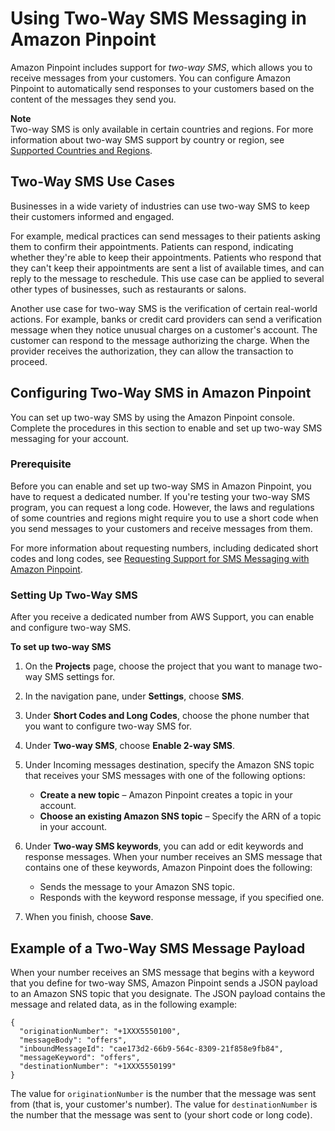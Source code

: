 # Using Two\-Way SMS Messaging in Amazon Pinpoint<a name="channels-sms-two-way"></a>

Amazon Pinpoint includes support for *two\-way SMS*, which allows you to receive messages from your customers\. You can configure Amazon Pinpoint to automatically send responses to your customers based on the content of the messages they send you\.

**Note**  
Two\-way SMS is only available in certain countries and regions\. For more information about two\-way SMS support by country or region, see [Supported Countries and Regions](channels-sms-countries.md)\.

## Two\-Way SMS Use Cases<a name="channels-sms-two-way-use-cases"></a>

Businesses in a wide variety of industries can use two\-way SMS to keep their customers informed and engaged\.

For example, medical practices can send messages to their patients asking them to confirm their appointments\. Patients can respond, indicating whether they're able to keep their appointments\. Patients who respond that they can't keep their appointments are sent a list of available times, and can reply to the message to reschedule\. This use case can be applied to several other types of businesses, such as restaurants or salons\.

Another use case for two\-way SMS is the verification of certain real\-world actions\. For example, banks or credit card providers can send a verification message when they notice unusual charges on a customer's account\. The customer can respond to the message authorizing the charge\. When the provider receives the authorization, they can allow the transaction to proceed\.

## Configuring Two\-Way SMS in Amazon Pinpoint<a name="channels-sms-two-way-configure"></a>

You can set up two\-way SMS by using the Amazon Pinpoint console\. Complete the procedures in this section to enable and set up two\-way SMS messaging for your account\.

### Prerequisite<a name="channels-sms-two-way-configure-prerequisite"></a>

Before you can enable and set up two\-way SMS in Amazon Pinpoint, you have to request a dedicated number\. If you're testing your two\-way SMS program, you can request a long code\. However, the laws and regulations of some countries and regions might require you to use a short code when you send messages to your customers and receive messages from them\. 

For more information about requesting numbers, including dedicated short codes and long codes, see [Requesting Support for SMS Messaging with Amazon Pinpoint](channels-sms-awssupport.md)\.

### Setting Up Two\-Way SMS<a name="channels-sms-two-way-configure-enable"></a>

After you receive a dedicated number from AWS Support, you can enable and configure two\-way SMS\.

**To set up two\-way SMS**

1. On the **Projects** page, choose the project that you want to manage two\-way SMS settings for\.

1. In the navigation pane, under **Settings**, choose **SMS**\.

1. Under **Short Codes and Long Codes**, choose the phone number that you want to configure two\-way SMS for\.

1. Under **Two\-way SMS**, choose **Enable 2\-way SMS**\.

1. Under Incoming messages destination, specify the Amazon SNS topic that receives your SMS messages with one of the following options:
   + **Create a new topic** – Amazon Pinpoint creates a topic in your account\. 
   + **Choose an existing Amazon SNS topic** – Specify the ARN of a topic in your account\.

1. Under **Two\-way SMS keywords**, you can add or edit keywords and response messages\. When your number receives an SMS message that contains one of these keywords, Amazon Pinpoint does the following:
   + Sends the message to your Amazon SNS topic\.
   + Responds with the keyword response message, if you specified one\.

1. When you finish, choose **Save**\.

## Example of a Two\-Way SMS Message Payload<a name="settings-account-sms-two-way-payload"></a>

When your number receives an SMS message that begins with a keyword that you define for two\-way SMS, Amazon Pinpoint sends a JSON payload to an Amazon SNS topic that you designate\. The JSON payload contains the message and related data, as in the following example:

```
{
  "originationNumber": "+1XXX5550100",
  "messageBody": "offers",
  "inboundMessageId": "cae173d2-66b9-564c-8309-21f858e9fb84",
  "messageKeyword": "offers",
  "destinationNumber": "+1XXX5550199"
}
```

The value for `originationNumber` is the number that the message was sent from \(that is, your customer's number\)\. The value for `destinationNumber` is the number that the message was sent to \(your short code or long code\)\.